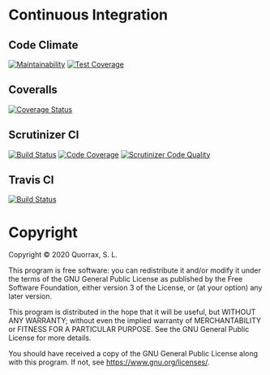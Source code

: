 # Continuous Integration #

## Code Climate ##

[![Maintainability](https://api.codeclimate.com/v1/badges/d7ecc5dad16f84320509/maintainability)](https://codeclimate.com/github/quorrax/php-library-variable/maintainability)
[![Test Coverage](https://api.codeclimate.com/v1/badges/d7ecc5dad16f84320509/test_coverage)](https://codeclimate.com/github/quorrax/php-library-variable/test_coverage)

## Coveralls ##

[![Coverage Status](https://coveralls.io/repos/github/quorrax/php-library-variable/badge.svg?branch=pro)](https://coveralls.io/github/quorrax/php-library-variable?branch=pro)

## Scrutinizer CI ##

[![Build Status](https://scrutinizer-ci.com/g/quorrax/php-library-variable/badges/build.png?b=pro)](https://scrutinizer-ci.com/g/quorrax/php-library-variable/build-status/pro)
[![Code Coverage](https://scrutinizer-ci.com/g/quorrax/php-library-variable/badges/coverage.png?b=pro)](https://scrutinizer-ci.com/g/quorrax/php-library-variable/?branch=pro)
[![Scrutinizer Code Quality](https://scrutinizer-ci.com/g/quorrax/php-library-variable/badges/quality-score.png?b=pro)](https://scrutinizer-ci.com/g/quorrax/php-library-variable/?branch=pro)

## Travis CI ##

[![Build Status](https://travis-ci.org/quorrax/php-library-variable.svg?branch=pro)](https://travis-ci.org/quorrax/php-library-variable)

# Copyright #

Copyright © 2020 Quorrax, S. L.

This program is free software: you can redistribute it and/or modify it under the terms of the GNU General Public License as published by the Free Software Foundation, either version 3 of the License, or (at your option) any later version.

This program is distributed in the hope that it will be useful, but WITHOUT ANY WARRANTY; without even the implied warranty of MERCHANTABILITY or FITNESS FOR A PARTICULAR PURPOSE. See the GNU General Public License for more details.

You should have received a copy of the GNU General Public License along with this program. If not, see <https://www.gnu.org/licenses/>.
